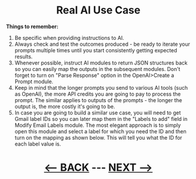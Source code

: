 <div align="center">

# Real AI Use Case


</div>

__Things to remember:__

1. Be specific when providing instructions to AI.
2. Always check and test the outcomes produced - be ready to iterate your prompts multiple times until you start consistently getting expected results.
3. Whenever possible, instruct AI modules to return JSON structures back so you can easily map the outputs in the subsequent modules. Don't forget to turn on "Parse Response" option in the OpenAI>Create a Prompt module.
4. Keep in mind that the longer prompts you send to various AI tools (such as OpenAI), the more API credits you are going to pay to process the prompt. The similar applies to outputs of the prompts - the longer the output is, the more costly it's going to be.
5. In case you are going to build a similar use case, you will need to get Gmail label IDs so you can later map them in the "Labels to add" field in Modify Email Labels module. The most elegant approach is to simply open this module and select a label for which you need the ID and then turn on the mapping as shown below. This will tell you what the ID for each label value is.


  
<div align="center">
  
# [<-- BACK](l3gettinghelp.md) --- [NEXT -->](.md)
</div>
